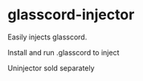 # glasscord-injector

Easily injects glasscord.

Install and run .glasscord to inject

Uninjector sold separately
